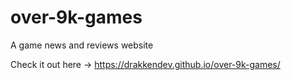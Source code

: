 # over-9k-games
A game news and reviews website

Check it out here -> https://drakkendev.github.io/over-9k-games/
